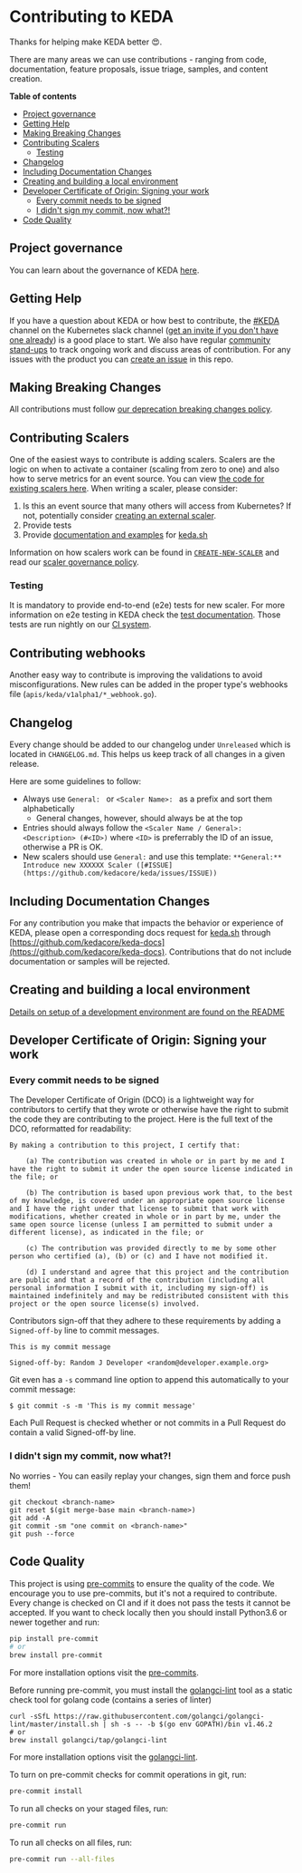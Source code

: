 # Contributing to KEDA

Thanks for helping make KEDA better 😍.

There are many areas we can use contributions - ranging from code, documentation, feature proposals, issue triage, samples, and content creation.

<!-- START doctoc generated TOC please keep comment here to allow auto update -->
<!-- DON'T EDIT THIS SECTION, INSTEAD RE-RUN doctoc TO UPDATE -->
**Table of contents**

- [Project governance](#project-governance)
- [Getting Help](#getting-help)
- [Making Breaking Changes](#making-breaking-changes)
- [Contributing Scalers](#contributing-scalers)
  - [Testing](#testing)
- [Changelog](#changelog)
- [Including Documentation Changes](#including-documentation-changes)
- [Creating and building a local environment](#creating-and-building-a-local-environment)
- [Developer Certificate of Origin: Signing your work](#developer-certificate-of-origin-signing-your-work)
  - [Every commit needs to be signed](#every-commit-needs-to-be-signed)
  - [I didn't sign my commit, now what?!](#i-didnt-sign-my-commit-now-what)
- [Code Quality](#code-quality)

<!-- END doctoc generated TOC please keep comment here to allow auto update -->

## Project governance

You can learn about the governance of KEDA [here](https://github.com/kedacore/governance).

## Getting Help

If you have a question about KEDA or how best to contribute, the [#KEDA](https://kubernetes.slack.com/archives/CKZJ36A5D) channel on the Kubernetes slack channel ([get an invite if you don't have one already](https://slack.k8s.io/)) is a good place to start.  We also have regular [community stand-ups](https://github.com/kedacore/keda#community) to track ongoing work and discuss areas of contribution.  For any issues with the product you can [create an issue](https://github.com/kedacore/keda/issues/new) in this repo.

## Making Breaking Changes

All contributions must follow [our deprecation breaking changes policy](https://github.com/kedacore/governance/blob/main/DEPRECATIONS.md).

## Contributing Scalers

One of the easiest ways to contribute is adding scalers.  Scalers are the logic on when to activate a container (scaling from zero to one) and also how to serve metrics for an event source.  You can view [the code for existing scalers here](https://github.com/kedacore/keda/tree/main/pkg/scalers).  When writing a scaler, please consider:

1. Is this an event source that many others will access from Kubernetes? If not, potentially consider [creating an external scaler](https://github.com/kedacore/keda/blob/main/pkg/scalers/externalscaler/externalscaler.proto).
1. Provide tests
1. Provide [documentation and examples](https://github.com/kedacore/keda-docs#adding-scaler-documentation) for [keda.sh](https://keda.sh)

Information on how scalers work can be found in [`CREATE-NEW-SCALER`](CREATE-NEW-SCALER.md) and read our [scaler governance policy](https://github.com/kedacore/governance/blob/main/SCALERS.md).

### Testing

It is mandatory to provide end-to-end (e2e) tests for new scaler. For more information on e2e testing in KEDA
check the [test documentation](./tests/README.md). Those tests are run nightly on our
[CI system](https://github.com/kedacore/keda/actions?query=workflow%3A%22nightly+e2e+test%22).

## Contributing webhooks

Another easy way to contribute is improving the validations to avoid misconfigurations. New rules can be added in the proper type's webhooks file (`apis/keda/v1alpha1/*_webhook.go`).

## Changelog

Every change should be added to our changelog under `Unreleased` which is located in `CHANGELOG.md`. This helps us keep track of all changes in a given release.

Here are some guidelines to follow:
- Always use `General: ` or `<Scaler Name>: ` as a prefix and sort them alphabetically
  - General changes, however, should always be at the top
- Entries should always follow the `<Scaler Name / General>: <Description> (#<ID>)` where `<ID>` is preferrably the ID of an issue, otherwise a PR is OK.
- New scalers should use `General:` and use this template: `**General:** Introduce new XXXXXX Scaler ([#ISSUE](https://github.com/kedacore/keda/issues/ISSUE))`

## Including Documentation Changes

For any contribution you make that impacts the behavior or experience of KEDA, please open a corresponding docs request for [keda.sh](https://keda.sh) through [https://github.com/kedacore/keda-docs](https://github.com/kedacore/keda-docs).  Contributions that do not include documentation or samples will be rejected.

## Creating and building a local environment

[Details on setup of a development environment are found on the README](./BUILD.md)

## Developer Certificate of Origin: Signing your work

### Every commit needs to be signed

The Developer Certificate of Origin (DCO) is a lightweight way for contributors to certify that they wrote or otherwise have the right to submit the code they are contributing to the project. Here is the full text of the DCO, reformatted for readability:
```
By making a contribution to this project, I certify that:

    (a) The contribution was created in whole or in part by me and I have the right to submit it under the open source license indicated in the file; or

    (b) The contribution is based upon previous work that, to the best of my knowledge, is covered under an appropriate open source license and I have the right under that license to submit that work with modifications, whether created in whole or in part by me, under the same open source license (unless I am permitted to submit under a different license), as indicated in the file; or

    (c) The contribution was provided directly to me by some other person who certified (a), (b) or (c) and I have not modified it.

    (d) I understand and agree that this project and the contribution are public and that a record of the contribution (including all personal information I submit with it, including my sign-off) is maintained indefinitely and may be redistributed consistent with this project or the open source license(s) involved.
```

Contributors sign-off that they adhere to these requirements by adding a `Signed-off-by` line to commit messages.

```
This is my commit message

Signed-off-by: Random J Developer <random@developer.example.org>
```
Git even has a `-s` command line option to append this automatically to your commit message:
```
$ git commit -s -m 'This is my commit message'
```

Each Pull Request is checked  whether or not commits in a Pull Request do contain a valid Signed-off-by line.

### I didn't sign my commit, now what?!

No worries - You can easily replay your changes, sign them and force push them!

```
git checkout <branch-name>
git reset $(git merge-base main <branch-name>)
git add -A
git commit -sm "one commit on <branch-name>"
git push --force
```

## Code Quality

This project is using [pre-commits](https://pre-commit.com) to ensure the quality of the code.
We encourage you to use pre-commits, but it's not a required to contribute. Every change is checked
on CI and if it does not pass the tests it cannot be accepted. If you want to check locally then
you should install Python3.6 or newer together and run:
```bash
pip install pre-commit
# or
brew install pre-commit
```
For more installation options visit the [pre-commits](https://pre-commit.com).

Before running pre-commit, you must install the [golangci-lint](https://golangci-lint.run/) tool as a static check tool for golang code (contains a series of linter)
```shell script
curl -sSfL https://raw.githubusercontent.com/golangci/golangci-lint/master/install.sh | sh -s -- -b $(go env GOPATH)/bin v1.46.2
# or
brew install golangci/tap/golangci-lint
```
For more installation options visit the [golangci-lint](https://golangci-lint.run/usage/install/).

To turn on pre-commit checks for commit operations in git, run:
```bash
pre-commit install
```
To run all checks on your staged files, run:
```bash
pre-commit run
```
To run all checks on all files, run:
```bash
pre-commit run --all-files
```
